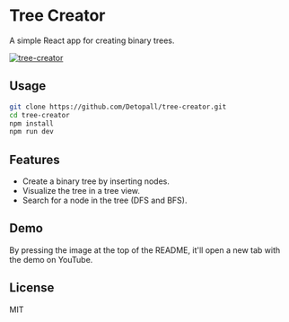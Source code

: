 # Tree Creator

A simple React app for creating binary trees.

[![tree-creator](./tree-creator.png)](https://www.youtube.com/watch?v=id2FvRaWXXM)

## Usage

```bash
git clone https://github.com/Detopall/tree-creator.git
cd tree-creator
npm install
npm run dev
```

## Features

- Create a binary tree by inserting nodes.
- Visualize the tree in a tree view.
- Search for a node in the tree (DFS and BFS).

## Demo

By pressing the image at the top of the README, it'll open a new tab with the demo on YouTube.

## License

MIT

